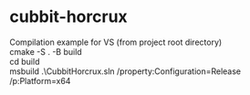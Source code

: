 # cubbit-horcrux

Compilation example for VS (from project root directory)  
cmake -S . -B build  
cd build  
msbuild .\CubbitHorcrux.sln /property:Configuration=Release /p:Platform=x64 
